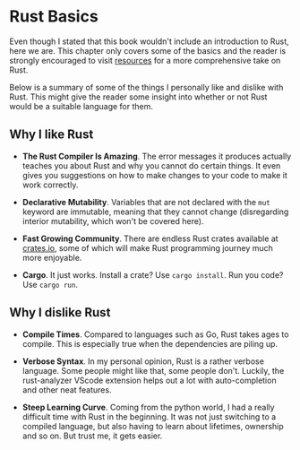 # Rust Basics
Even though I stated that this book wouldn't include an introduction to Rust, here we are. This chapter only covers some of the basics and the reader is strongly encouraged to visit [resources](../../suffix/1_resources.md#resources) for a more comprehensive take on Rust.

Below is a summary of some of the things I personally like and dislike with Rust. This might give the reader some insight into whether or not Rust would be a suitable language for them.

## Why I like Rust
- **The Rust Compiler Is Amazing**. The error messages it produces actually teaches you about Rust and why you cannot do certain things. It even gives you suggestions on how to make changes to your code to make it work correctly.

- **Declarative Mutability**. Variables that are not declared with the `mut` keyword are immutable, meaning that they cannot change (disregarding interior mutability, which won't be covered here).

- **Fast Growing Community**. There are endless Rust crates available at [crates.io](https://crates.io/), some of which will make Rust programming journey much more enjoyable.

- **Cargo**. It just works. Install a crate? Use `cargo install`. Run you code? Use `cargo run`.

## Why I dislike Rust
- **Compile Times**. Compared to languages such as Go, Rust takes ages to compile. This is especially true when the dependencies are piling up.

- **Verbose Syntax**. In my personal opinion, Rust is a rather verbose language. Some people might like that, some people don't. Luckily, the rust-analyzer VScode extension helps out a lot with auto-completion and other neat features.

- **Steep Learning Curve**. Coming from the python world, I had a really difficult time with Rust in the beginning. It was not just switching to a compiled language, but also having to learn about lifetimes, ownership and so on. But trust me, it gets easier.
